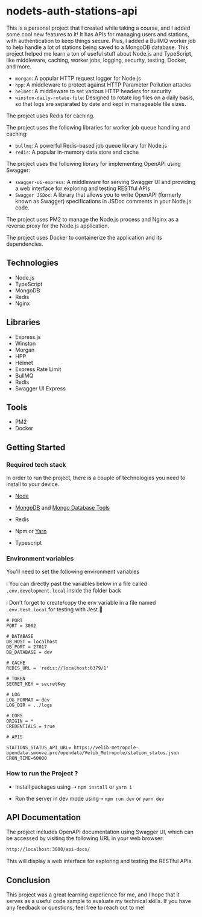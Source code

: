 
# nodets-auth-stations-api

This is a personal project that I created while taking a course, and I added some cool new features to it! It has APIs for managing users and stations, with authentication to keep things secure. Plus, I added a BullMQ worker job to help handle a lot of stations being saved to a MongoDB database. This project helped me learn a ton of useful stuff about Node.js and TypeScript, like middleware, caching, worker jobs, logging, security, testing, Docker, and more.

-   `morgan`: A popular HTTP request logger for Node.js
-   `hpp`: A middleware to protect against  HTTP Parameter Pollution attacks
-   `helmet`: A middleware to set various  HTTP headers  for security
-   `winston-daily-rotate-file`: Designed to rotate log files on a daily basis, so that logs are separated by date and kept in manageable file sizes.

The project uses Redis for caching.

The project uses the following libraries for worker job  queue handling  and caching:

-   `bullmq`: A powerful Redis-based  job queue library  for Node.js
-   `redis`: A popular in-memory data store and cache

The project uses the following library for implementing  OpenAPI  using  Swagger:

-   `swagger-ui-express`: A middleware for serving  Swagger UI  and providing a  web interface  for exploring and testing  RESTful APIs
-   `Swagger JSDoc`: A library that allows you to write OpenAPI (formerly known as Swagger) specifications in JSDoc comments in your Node.js code.

The project uses PM2 to manage the Node.js process and Nginx as a  reverse proxy  for the Node.js application.

The project uses Docker to containerize the application and its dependencies.

## Technologies


-   Node.js
-   TypeScript
-   MongoDB
-   Redis
-   Nginx

## Libraries
-   Express.js
-   Winston
-   Morgan
-   HPP
-   Helmet
-   Express Rate Limit
-   BullMQ
-   Redis
-   Swagger UI Express

## Tools
-   PM2
-   Docker

## Getting Started
###  Required tech stack

  

In order to run the project, there is a couple of technologies you need to install to your device.

  

- [Node](https://docs.npmjs.com/downloading-and-installing-node-js-and-npm)

- [MongoDB](https://www.mongodb.com/docs/manual/installation/) and [Mongo Database Tools](https://www.mongodb.com/docs/database-tools/installation/installation/)

- Redis

- Npm or [Yarn](https://classic.yarnpkg.com/lang/en/docs/install/#mac-stable)

- Typescript

###  Environment variables

  

You'll need to set the following environment  variables

ℹ️ You can directly past the variables below in a file called `.env.development.local` inside the folder back

  

ℹ️ Don't forget to create/copy the env variable in a file named `.env.test.local` for testing with Jest 👀


```text
# PORT
PORT = 3002

# DATABASE
DB_HOST = localhost
DB_PORT = 27017
DB_DATABASE = dev

# CACHE
REDIS_URL = 'redis://localhost:6379/1'

# TOKEN
SECRET_KEY = secretKey

# LOG
LOG_FORMAT = dev
LOG_DIR = ../logs

# CORS
ORIGIN = *
CREDENTIALS = true

# APIS

STATIONS_STATUS_API_URL= https://velib-metropole-opendata.smoove.pro/opendata/Velib_Metropole/station_status.json
CRON_TIME=60000
```
###  How to run the Project ?

  

- Install   packages using ➝ `npm install` or `yarn i`

- Run the server in dev mode using➝  `npm run dev` or `yarn dev`

## API Documentation

The project includes  OpenAPI documentation  using Swagger UI, which can be accessed by visiting the following URL in your  web browser:

```bash
http://localhost:3000/api-docs/
```

This will display a web interface for exploring and testing the RESTful APIs.

## Conclusion

This project was a great learning experience for me, and I hope that it serves as a useful code sample  to evaluate my technical skills. If you have any feedback or questions, feel free to reach out to me!